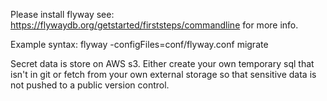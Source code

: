 Please install flyway see: https://flywaydb.org/getstarted/firststeps/commandline for more info.

Example syntax:
    flyway -configFiles=conf/flyway.conf migrate

Secret data is store on AWS s3.  Either create your own temporary sql that isn't in git or fetch from your own external storage so
that sensitive data is not pushed to a public version control.
